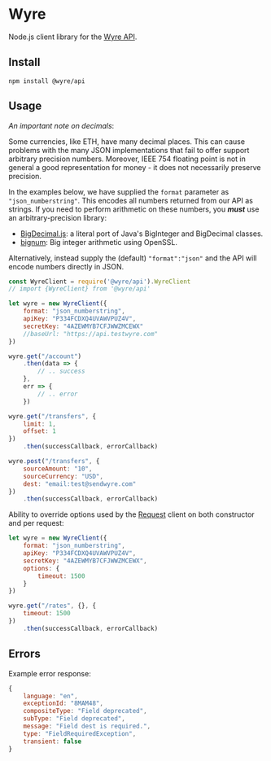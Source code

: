 Wyre
====

Node.js client library for the [Wyre API](https://www.sendwyre.com/docs/).

Install
-------

```
npm install @wyre/api
```

Usage
-----

*An important note on decimals*:

Some currencies, like ETH, have many decimal places. This can cause problems with the
many JSON implementations that fail to offer support arbitrary precision numbers. Moreover, IEEE 754 floating point
is not in general a good representation for money - it does not necessarily preserve precision.

In the examples below, we have supplied the `format` parameter as `"json_numberstring"`. This encodes all
numbers returned from our API as strings. If you need to perform arithmetic on these numbers, you ***must***
use an arbitrary-precision library:

- [BigDecimal.js](https://github.com/iriscouch/bigdecimal.js): a literal port of Java's BigInteger and BigDecimal classes.
- [bignum](https://github.com/justmoon/node-bignum): Big integer arithmetic using OpenSSL.

Alternatively, instead supply the (default) `"format":"json"` and the API will encode numbers directly in JSON.

```js
const WyreClient = require('@wyre/api').WyreClient
// import {WyreClient} from '@wyre/api'

let wyre = new WyreClient({
    format: "json_numberstring",
    apiKey: "P334FCDXQ4UVAWVPUZ4V",
    secretKey: "4AZEWMYB7CFJWWZMCEWX"
    //baseUrl: "https://api.testwyre.com"
})

wyre.get("/account")
    .then(data => {
        // .. success
    },
    err => {
        // .. error
    })

wyre.get("/transfers", {
    limit: 1,
    offset: 1
})
    .then(successCallback, errorCallback)

wyre.post("/transfers", {
    sourceAmount: "10",
    sourceCurrency: "USD",
    dest: "email:test@sendwyre.com"
})
    .then(successCallback, errorCallback)
```

Ability to override options used by the [Request](https://github.com/request/request) client on both constructor and per request:

```js
let wyre = new WyreClient({
    format: "json_numberstring",
    apiKey: "P334FCDXQ4UVAWVPUZ4V",
    secretKey: "4AZEWMYB7CFJWWZMCEWX",
    options: {
        timeout: 1500
    }
})
```

```js
wyre.get("/rates", {}, {
    timeout: 1500
})
    .then(successCallback, errorCallback)
```

Errors
------

Example error response:
```js
{
    language: "en",
    exceptionId: "8MAM48",
    compositeType: "Field deprecated",
    subType: "Field deprecated",
    message: "Field dest is required.",
    type: "FieldRequiredException",
    transient: false
}
```
